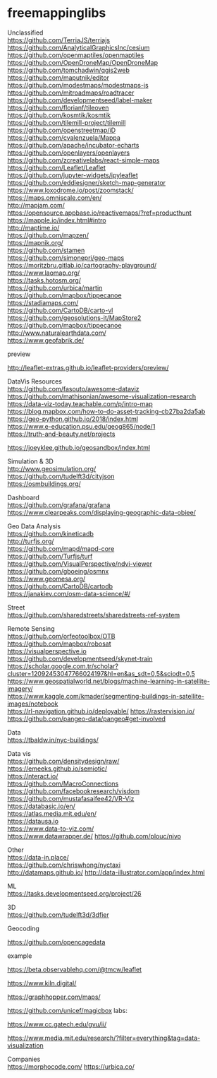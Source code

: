 # freemappinglibs
Unclassified <br/>
https://github.com/TerriaJS/terriajs <br/>
https://github.com/AnalyticalGraphicsInc/cesium <br/>
https://github.com/openmaptiles/openmaptiles <br/>
https://github.com/OpenDroneMap/OpenDroneMap <br/>
https://github.com/tomchadwin/qgis2web <br/>
https://github.com/maputnik/editor <br/>
https://github.com/modestmaps/modestmaps-js <br/>
https://github.com/mitroadmaps/roadtracer <br/>
https://github.com/developmentseed/label-maker <br/>
https://github.com/florianf/tileoven <br/>
https://github.com/kosmtik/kosmtik <br/>
https://github.com/tilemill-project/tilemill <br/>
https://github.com/openstreetmap/iD <br/>
https://github.com/cvalenzuela/Mappa <br/>
https://github.com/apache/incubator-echarts <br/>
https://github.com/openlayers/openlayers <br/>
https://github.com/zcreativelabs/react-simple-maps <br/>
https://github.com/Leaflet/Leaflet <br/>
https://github.com/jupyter-widgets/ipyleaflet <br/>
https://github.com/eddiesigner/sketch-map-generator <br/>
https://www.loxodrome.io/post/zoomstack/ <br/>
https://maps.omniscale.com/en/ <br/>
http://mapjam.com/ <br/>
https://opensource.appbase.io/reactivemaps/?ref=producthunt <br/>
https://mapple.io/index.html#intro <br/>
http://maptime.io/ <br/>
https://github.com/mapzen/ <br/>
https://mapnik.org/ <br/>
https://github.com/stamen <br/>
https://github.com/simonepri/geo-maps <br/>
https://moritzbru.gitlab.io/cartography-playground/ <br/>
https://www.laomap.org/ <br/>
https://tasks.hotosm.org/ <br/>
https://github.com/urbica/martin <br/>
https://github.com/mapbox/tippecanoe <br/>
https://stadiamaps.com/<br/>
https://github.com/CartoDB/carto-vl <br/>
https://github.com/geosolutions-it/MapStore2 <br/>
https://github.com/mapbox/tippecanoe <br/>
http://www.naturalearthdata.com/ <br/>
https://www.geofabrik.de/

preview

http://leaflet-extras.github.io/leaflet-providers/preview/

DataVis Resources <br/>
https://github.com/fasouto/awesome-dataviz <br/>
https://github.com/mathisonian/awesome-visualization-research <br/>
https://data-viz-today.teachable.com/p/intro-map <br/>
https://blog.mapbox.com/how-to-do-asset-tracking-cb27ba2da5ab <br/>
https://geo-python.github.io/2018/index.html <br/>
https://www.e-education.psu.edu/geog865/node/1 <br/>
https://truth-and-beauty.net/projects <br/>

https://joeyklee.github.io/geosandbox/index.html

Simulation & 3D <br/>
http://www.geosimulation.org/ <br/>
https://github.com/tudelft3d/cityjson <br/>
https://osmbuildings.org/

Dashboard <br/>
https://github.com/grafana/grafana <br/>
https://www.clearpeaks.com/displaying-geographic-data-obiee/

Geo Data Analysis <br/>
https://github.com/kineticadb <br/>
http://turfjs.org/  <br/>
https://github.com/mapd/mapd-core <br/>
https://github.com/Turfjs/turf <br/>
https://github.com/VisualPerspective/ndvi-viewer <br/>
https://github.com/gboeing/osmnx <br/>
https://www.geomesa.org/ <br/>
https://github.com/CartoDB/cartodb <br/>
https://janakiev.com/osm-data-science/#/

Street <br/>
https://github.com/sharedstreets/sharedstreets-ref-system


Remote Sensing <br/>
https://github.com/orfeotoolbox/OTB <br/> 
https://github.com/mapbox/robosat <br/> 
https://visualperspective.io <br/> 
https://github.com/developmentseed/skynet-train <br/>
https://scholar.google.com.tr/scholar?cluster=12092453047766024197&hl=en&as_sdt=0,5&sciodt=0,5 <br/>
https://www.geospatialworld.net/blogs/machine-learning-in-satellite-imagery/ <br/>
https://www.kaggle.com/kmader/segmenting-buildings-in-satellite-images/notebook <br/>
https://rl-navigation.github.io/deployable/
https://rastervision.io/
https://github.com/pangeo-data/pangeo#get-involved

Data <br/>
https://tbaldw.in/nyc-buildings/

Data vis <br/>
https://github.com/densitydesign/raw/ <br/>
https://emeeks.github.io/semiotic/ <br/>
https://nteract.io/ <br/>
https://github.com/MacroConnections <br/>
https://github.com/facebookresearch/visdom <br/>
https://github.com/mustafasaifee42/VR-Viz <br/>
https://databasic.io/en/ <br/>
https://atlas.media.mit.edu/en/ <br/>
https://datausa.io <br/>
https://www.data-to-viz.com/ <br/>
https://www.datawrapper.de/
https://github.com/plouc/nivo

Other <br/>
https://data-in.place/ <br/>
https://github.com/chriswhong/nyctaxi <br/>
http://datamaps.github.io/
http://data-illustrator.com/app/index.html

ML <br/> 
https://tasks.developmentseed.org/project/26

3D <br/>
https://github.com/tudelft3d/3dfier

Geocoding

https://github.com/opencagedata

example

https://beta.observablehq.com/@tmcw/leaflet

https://www.kiln.digital/

https://graphhopper.com/maps/

https://github.com/unicef/magicbox
labs:

https://www.cc.gatech.edu/gvu/ii/

https://www.media.mit.edu/research/?filter=everything&tag=data-visualization

Companies <br/>
https://morphocode.com/
https://urbica.co/

